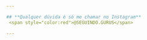 ```yaml
---

## **Qualquer dúvida é só me chamar no Instagram**
 <span style="color:red">@SEGUINDO.GURUS</span>

---
```

